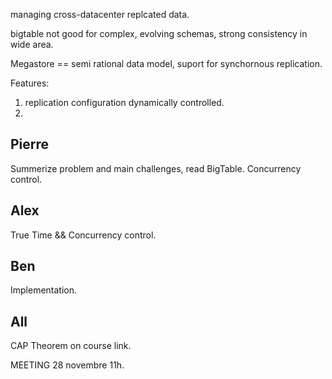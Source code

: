 managing cross-datacenter replcated data.

bigtable not good for complex, evolving schemas, strong consistency in wide area. 

Megastore == semi rational data model, suport for synchornous replication. 

Features:
 1. replication configuration dynamically controlled.
 2.


## Pierre

Summerize problem and main challenges, read BigTable. Concurrency control.

## Alex

True Time && Concurrency control.

## Ben

Implementation.

## All

CAP Theorem on course link.


MEETING 28 novembre 11h. 